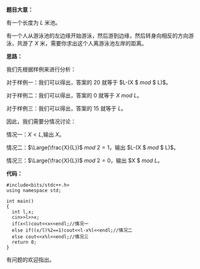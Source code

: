 **题目大意：**

有一个长度为 $L$ 米池。

有一个人从游泳池的左边缘开始游泳，然后游到边缘，然后转身向相反的方向游泳，共游了 $X$ 米，需要你求出这个人离游泳池左岸的距离。

**思路：**

我们先根据样例来进行分析：

对于样例一：我们可以得出，答案的 $20$ 就等于 $L-(X $ $mod$ $ L)$。

对于样例二：我们可以得出，答案的 $0$ 就等于 $X$ $mod$ $L$。

对于样例三：我们可以得出，答案的 $15$ 就等于 $L$。

因此，我们需要分情况讨论：

情况一：$X<L$,输出 $X$。

情况二：$\Large(\frac{X}{L})$ $mod$ $2=1$，输出 $L-(X $ $mod$ $ L)$。

情况三：$\Large(\frac{X}{L})$ $mod$ $2=0$，输出 $X $ $mod$ $L$。

**代码：**

```
#include<bits/stdc++.h>
using namespace std;

int main()
{
  int l,x;
  cin>>l>>x;
  if(x<l)cout<<x<<endl;//情况一
  else if((x/l)%2==1)cout<<l-x%l<<endl;//情况二
  else cout<<x%l<<endl;//情况三
  return 0;
}
```

有问题的欢迎指出。